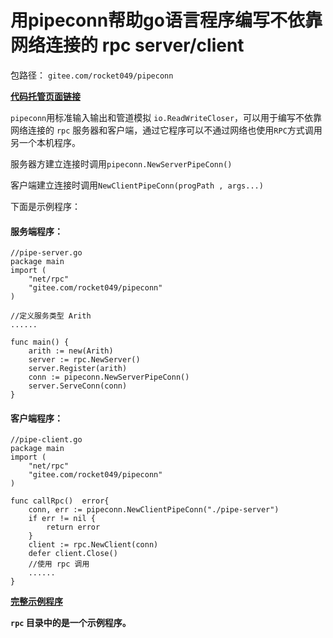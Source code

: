 # 用pipeconn帮助go语言程序编写不依靠网络连接的 rpc server/client
包路径： `gitee.com/rocket049/pipeconn`

**[代码托管页面链接](https://gitee.com/rocket049/pipeconn)**

`pipeconn`用标准输入输出和管道模拟 `io.ReadWriteCloser`，可以用于编写不依靠网络连接的 `rpc` 服务器和客户端，通过它程序可以不通过网络也使用`RPC`方式调用另一个本机程序。

服务器方建立连接时调用`pipeconn.NewServerPipeConn()`

客户端建立连接时调用`NewClientPipeConn(progPath , args...)`

下面是示例程序：
#### 服务端程序：
```
//pipe-server.go
package main
import (
	"net/rpc"
	"gitee.com/rocket049/pipeconn"
)

//定义服务类型 Arith
......

func main() {
	arith := new(Arith)
	server := rpc.NewServer()
	server.Register(arith)
	conn := pipeconn.NewServerPipeConn()
	server.ServeConn(conn)
}
```

#### 客户端程序：
```
//pipe-client.go
package main
import (
	"net/rpc"
	"gitee.com/rocket049/pipeconn"
)

func callRpc()  error{
	conn, err := pipeconn.NewClientPipeConn("./pipe-server")
	if err != nil {
		return error
	}
	client := rpc.NewClient(conn)
	defer client.Close()
	//使用 rpc 调用
	......
}
```

**[完整示例程序](https://gitee.com/rocket049/pipeconn/tree/master/rpc)**

**`rpc` 目录中的是一个示例程序。**